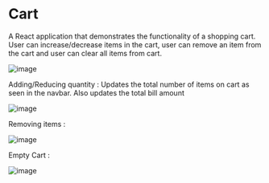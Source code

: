 # Cart

A React application that demonstrates the functionality of a shopping cart. User can increase/decrease items in the cart, user can remove an item from the cart and user can clear all items from cart.

![image](https://user-images.githubusercontent.com/47619970/152963149-1894fc2f-c82c-4874-a923-0f73b8a369dc.png)


Adding/Reducing quantity : Updates the total number of items on cart as seen in the navbar. Also updates the total bill amount

![image](https://user-images.githubusercontent.com/47619970/152963407-17f2a092-677d-40c6-b720-1449bbe94a34.png)


Removing items :

![image](https://user-images.githubusercontent.com/47619970/152963660-7acc9cab-a6e4-4156-8155-03d000a4c259.png)


Empty Cart :

![image](https://user-images.githubusercontent.com/47619970/152963746-0b1b6177-3b1d-4978-a2c6-c0dbf43b2480.png)


